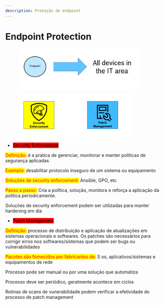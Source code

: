 ```yaml
---
description: Proteção de endpoint
---
```


# Endpoint Protection

<figure><img src="../.gitbook/assets/image (8).png" alt="" width="375"><figcaption></figcaption></figure>

<figure><img src="../.gitbook/assets/image (9).png" alt="" width="350"><figcaption></figcaption></figure>

* <mark style="background-color:red;">Security Enforcement</mark>

<mark style="color:red;">Definição:</mark> é a pratica de gerenciar, monitorar e manter políticas de segurança aplicadas

<mark style="color:red;">Exemplo:</mark> desabilitar protocolo inseguro de um sistema ou equipamento

<mark style="color:red;">Soluções de security enforcement:</mark> Ansible, GPO, etc

<mark style="color:red;">Passo a passo:</mark> Cria a política, solução, monitora e reforça a aplicação da política periodicamente.

Soluções de security enforcement podem ser utilizadas para manter hardening em dia



* <mark style="background-color:red;">Patch Management</mark>

<mark style="color:red;">Definição:</mark> processo de distribuição e aplicação de atualizações em sistemas operacionais e softwares. Os patches são necessários para corrigir erros nos softwares/sistemas que podem ser bugs ou vulnerabilidades

<mark style="color:red;">Pacotes são fornecidos por fabricantes de:</mark> S os, aplicativos/sistemas e equipamentos de rede

Processo pode ser manual ou por uma solução que automatiza

Processo deve ser periódico, geralmente acontece em ciclos

Rotinas de scans de vunerabilidade podem verificar a efetividade do processo de patch management
